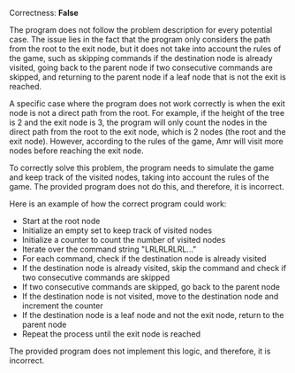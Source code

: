 Correctness: **False**

The program does not follow the problem description for every potential case. The issue lies in the fact that the program only considers the path from the root to the exit node, but it does not take into account the rules of the game, such as skipping commands if the destination node is already visited, going back to the parent node if two consecutive commands are skipped, and returning to the parent node if a leaf node that is not the exit is reached.

A specific case where the program does not work correctly is when the exit node is not a direct path from the root. For example, if the height of the tree is 2 and the exit node is 3, the program will only count the nodes in the direct path from the root to the exit node, which is 2 nodes (the root and the exit node). However, according to the rules of the game, Amr will visit more nodes before reaching the exit node.

To correctly solve this problem, the program needs to simulate the game and keep track of the visited nodes, taking into account the rules of the game. The provided program does not do this, and therefore, it is incorrect. 

Here is an example of how the correct program could work:

- Start at the root node
- Initialize an empty set to keep track of visited nodes
- Initialize a counter to count the number of visited nodes
- Iterate over the command string "LRLRLRLRL..."
- For each command, check if the destination node is already visited
- If the destination node is already visited, skip the command and check if two consecutive commands are skipped
- If two consecutive commands are skipped, go back to the parent node
- If the destination node is not visited, move to the destination node and increment the counter
- If the destination node is a leaf node and not the exit node, return to the parent node
- Repeat the process until the exit node is reached

The provided program does not implement this logic, and therefore, it is incorrect.